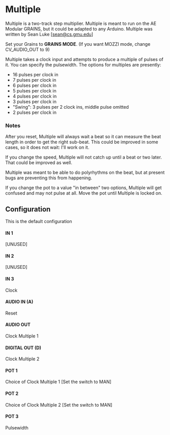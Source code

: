 # Multiple

Multiple is a two-track step multiplier.  Multiple is meant to run on the AE Modular GRAINS, but it could be adapted to any Arduino.  Multiple was written by Sean Luke [sean@cs.gmu.edu]

Set your Grains to **GRAINS MODE**.  (If you want MOZZI mode, change CV_AUDIO_OUT to 9)

Multiple takes a clock input and attempts to produce a multiple of pulses of it.  You can specify the pulsewidth.  The options for multiples are presently:

- 16 pulses per clock in
-  7 pulses per clock in
-  6 pulses per clock in
-  5 pulses per clock in
-  4 pulses per clock in
-  3 pulses per clock in
-  "Swing": 3 pulses per 2 clock ins, middle pulse omitted
-  2 pulses per clock in

### Notes

After you reset, Multiple will always wait a beat so it can measure the beat length in order to get the right sub-beat.  This could be improved in some cases, so it does not wait: I'll work on it.  

If you change the speed, Multiple will not catch up until a beat or two later.  That could be improved as well.

Multiple was meant to be able to do polyrhythms on the beat, but at present bugs are preventing this from happening.

If you change the pot to a value "in between" two options, Multiple will get confused and may not pulse at all.  Move the pot until Multiple is locked on.


## Configuration
This is the default configuration

#### IN 1
[UNUSED]
#### IN 2
[UNUSED]
#### IN 3
Clock
#### AUDIO IN (A)
Reset
#### AUDIO OUT
Clock Multiple 1
#### DIGITAL OUT (D) 
Clock Multiple 2
#### POT 1
Choice of Clock Multiple 1   [Set the switch to MAN]
#### POT 2
Choice of Clock Multiple 2   [Set the switch to MAN]
#### POT 3
Pulsewidth
